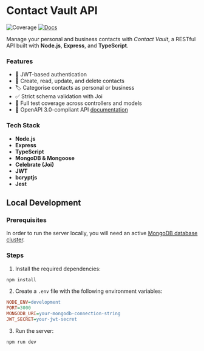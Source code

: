 # Contact Vault API

![Coverage](https://img.shields.io/codecov/c/github/jamesomichael/contact-vault-api)
[![Docs](https://img.shields.io/badge/docs-openapi-blue.svg)](https://jamesomichael.github.io/contact-vault-api/)

Manage your personal and business contacts with _Contact Vault_, a RESTful API built with **Node.js**, **Express**, and **TypeScript**.

### **Features**

-   🔐 JWT-based authentication
-   📇 Create, read, update, and delete contacts
-   🏷️ Categorise contacts as personal or business
-   ✅ Strict schema validation with Joi
-   🧪 Full test coverage across controllers and models
-   📘 OpenAPI 3.0-compliant API [documentation](https://jamesomichael.github.io/contact-vault-api/)

### **Tech Stack**

-   **Node.js**
-   **Express**
-   **TypeScript**
-   **MongoDB & Mongoose**
-   **Celebrate (Joi)**
-   **JWT**
-   **bcryptjs**
-   **Jest**

## **Local Development**

### **Prerequisites**

In order to run the server locally, you will need an active [MongoDB database cluster](https://cloud.mongodb.com/).

### **Steps**

1. Install the required dependencies:

```bash
npm install
```

2. Create a `.env` file with the following environment variables:

```ini
NODE_ENV=development
PORT=3000
MONGODB_URI=your-mongodb-connection-string
JWT_SECRET=your-jwt-secret
```

3. Run the server:

```bash
npm run dev
```
